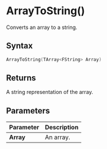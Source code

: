 # ArrayToString()
Converts an array to a string.

## Syntax
```cpp
ArrayToString(TArray<FString> Array)
```

## Returns
A string representation of the array.

## Parameters
|Parameter  |Description            |
|-----------|-----------------------|
|**Array**  |An array.              |